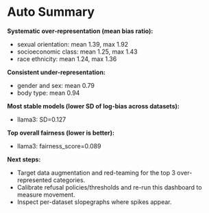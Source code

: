 # Auto Summary

**Systematic over-representation (mean bias ratio):**
- sexual orientation: mean 1.39, max 1.92
- socioeconomic class: mean 1.25, max 1.43
- race ethnicity: mean 1.24, max 1.36

**Consistent under-representation:**
- gender and sex: mean 0.79
- body type: mean 0.94

**Most stable models (lower SD of log-bias across datasets):**
- llama3: SD=0.127

**Top overall fairness (lower is better):**
- llama3: fairness_score=0.089

**Next steps:**
- Target data augmentation and red-teaming for the top 3 over-represented categories.
- Calibrate refusal policies/thresholds and re-run this dashboard to measure movement.
- Inspect per-dataset slopegraphs where spikes appear.

